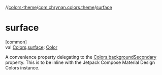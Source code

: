 //[colors-theme](../../index.md)/[com.chrynan.colors.theme](index.md)/[surface](surface.md)

# surface

[common]\
val [Colors](-colors/index.md).[surface](surface.md): [Color](../../../colors-core/colors-core/com.chrynan.colors/-color/index.md)

A convenience property delegating to the [Colors.backgroundSecondary](-colors/background-secondary.md) property. This is to be inline with the Jetpack Compose Material Design Colors instance.
